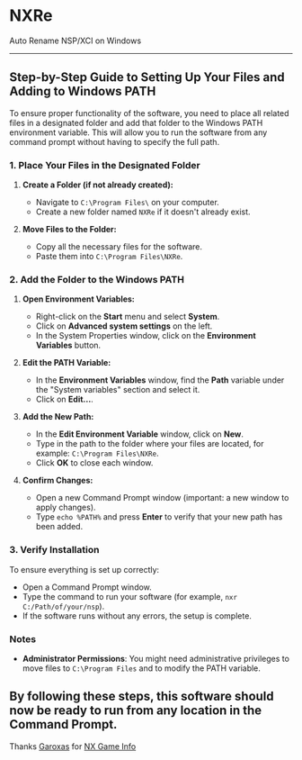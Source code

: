 # NXRe
Auto Rename NSP/XCI on Windows


---

## Step-by-Step Guide to Setting Up Your Files and Adding to Windows PATH

To ensure proper functionality of the software, you need to place all related files in a designated folder and add that folder to the Windows PATH environment variable. This will allow you to run the software from any command prompt without having to specify the full path.

### 1. Place Your Files in the Designated Folder

1. **Create a Folder (if not already created):**
   - Navigate to `C:\Program Files\` on your computer.
   - Create a new folder named `NXRe` if it doesn't already exist.

2. **Move Files to the Folder:**
   - Copy all the necessary files for the software.
   - Paste them into `C:\Program Files\NXRe`.

### 2. Add the Folder to the Windows PATH

1. **Open Environment Variables:**
   - Right-click on the **Start** menu and select **System**.
   - Click on **Advanced system settings** on the left.
   - In the System Properties window, click on the **Environment Variables** button.

2. **Edit the PATH Variable:**
   - In the **Environment Variables** window, find the **Path** variable under the "System variables" section and select it.
   - Click on **Edit...**.

3. **Add the New Path:**
   - In the **Edit Environment Variable** window, click on **New**.
   - Type in the path to the folder where your files are located, for example: `C:\Program Files\NXRe`.
   - Click **OK** to close each window.

4. **Confirm Changes:**
   - Open a new Command Prompt window (important: a new window to apply changes).
   - Type `echo %PATH%` and press **Enter** to verify that your new path has been added.

### 3. Verify Installation

To ensure everything is set up correctly:

- Open a Command Prompt window.
- Type the command to run your software (for example, `nxr C:/Path/of/your/nsp`).
- If the software runs without any errors, the setup is complete.

### Notes

- **Administrator Permissions**: You might need administrative privileges to move files to `C:\Program Files` and to modify the PATH variable.

By following these steps, this software should now be ready to run from any location in the Command Prompt.
---

Thanks [Garoxas](https://github.com/garoxas/) for [NX Game Info](https://github.com/garoxas/NX_Game_Info)
